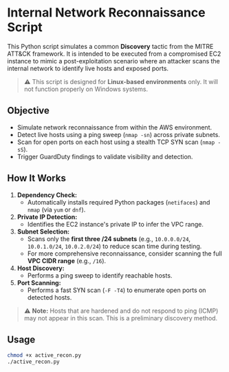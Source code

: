# Internal Network Reconnaissance Script

This Python script simulates a common **Discovery** tactic from the MITRE ATT&CK framework. It is intended to be executed from a compromised EC2 instance to mimic a post-exploitation scenario where an attacker scans the internal network to identify live hosts and exposed ports.

> ⚠️ This script is designed for **Linux-based environments** only. It will not function properly on Windows systems.

## Objective

- Simulate network reconnaissance from within the AWS environment.
- Detect live hosts using a ping sweep (`nmap -sn`) across private subnets.
- Scan for open ports on each host using a stealth TCP SYN scan (`nmap -sS`).
- Trigger GuardDuty findings to validate visibility and detection.

## How It Works

1. **Dependency Check:**  
   - Automatically installs required Python packages (`netifaces`) and `nmap` (via `yum` or `dnf`).
2. **Private IP Detection:**  
   - Identifies the EC2 instance's private IP to infer the VPC range.
3. **Subnet Selection:**  
   - Scans only the **first three /24 subnets** (e.g., `10.0.0.0/24`, `10.0.1.0/24`, `10.0.2.0/24`) to reduce scan time during testing.  
   - For more comprehensive reconnaissance, consider scanning the full **VPC CIDR range** (e.g., `/16`).
4. **Host Discovery:**  
   - Performs a ping sweep to identify reachable hosts.
5. **Port Scanning:**  
   - Performs a fast SYN scan (`-F -T4`) to enumerate open ports on detected hosts.

> ⚠️ **Note:** Hosts that are hardened and do not respond to ping (ICMP) may not appear in this scan. This is a preliminary discovery method.

## Usage

```bash
chmod +x active_recon.py
./active_recon.py

